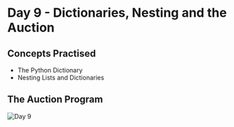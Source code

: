 # Day 9 - Dictionaries, Nesting and the Auction
## Concepts Practised
- The Python Dictionary
- Nesting Lists and Dictionaries
## The Auction Program
![Day 9](https://github.com/user-attachments/assets/b52c5300-2d09-452f-8b57-75c7487b144e)
